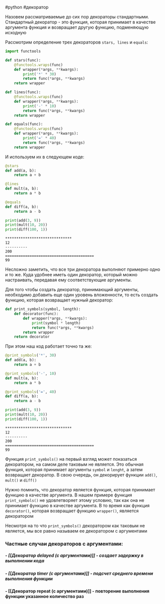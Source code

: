 #python #декоратор

Назовем рассматриваемые до сих пор декораторы стандартными. Стандартный декоратор - это функция, которая принимает в качестве аргумента функция и возвращает другую функцию, подменяющую исходную

Рассмотрим определение трех декораторов `stars, lines` и `equals`:
```python
import functools

def stars(func):
    @functools.wraps(func)
    def wrapper(*args, **kwargs):
        print('*' * 30)
        return func(*args, **kwargs)
    return wrapper

def lines(func):
    @functools.wraps(func)
    def wrapper(*args, **kwargs):
        print('-' * 10)
        return func(*args, **kwargs)
    return wrapper

def equals(func):
    @functools.wraps(func)
    def wrapper(*args, **kwargs):
        print('=' * 40)
        return func(*args, **kwargs)
    return wrapper
```

И используем их в следующем коде:
```python
@stars
def add(a, b):
    return a + b

@lines
def mult(a, b):
    return a * b

@equals
def diff(a, b):
    return a - b

print(add(3, 9))
print(mult(10, 20))
print(diff(100, 1))
```
```no-highlight
******************************
12
----------
200
========================================
99
```
Несложно заметить, что все три декоратора выполняют примерно одно и то же. Куда удобнее иметь один декоратор, который можно настраивать, передавая ему соответствующие аргументы. 

Для того чтобы создать декоратор, принимающий аргументы, необходимо добавить еще один уровень вложенности, то есть создать функцию, которая возвращает нужный декоратор:
```python
def print_symbols(symbol, length):
    def decorator(func):
        def wrapper(*args, **kwargs):
            print(symbol * length)
            return func(*args, **kwargs)
        return wrapper
    return decorator
```
При этом наш код работает точно та же:
```python
@print_symbols('*', 30)
def add(a, b):
    return a + b

@print_symbols('-', 10)
def mult(a, b):
    return a * b

@print_symbols('=', 40)
def diff(a, b):
    return a - b

print(add(3, 9))
print(mult(10, 20))
print(diff(100, 1))
```
```no-highlight
******************************
12
----------
200
========================================
99
```

Функция `print_symbols()` на первый взгляд может показаться декоратором, на самом деле таковым не является. Это обычная функция, которая принимает аргументы `symbol` и `lenght`, а затем возвращает декоратор. В свою очередь, он декорирует функции `add()`, `mult()` и `diff()`

Нужно помнить, что декоратор является функция, которая принимает функцию в качестве аргумента. В нашем примере функция `print_symbols()` не удовлетворяет этому условию, так как она не принимает функцию в качестве аргумента. В то время как функция `decorator()`, которая возвращает функцию `wrapper()`, является декоратором

Несмотря на то что `print_symbols()` декоратором как таковым не является, мы все равно называем ее декоратором с аргументами

### Частные случаи декораторов с аргументами:
##### - [[Декоратор delayed (с аргументами)]] - создает задержку в выполнении кода
##### - [[Декоратор timer (с аргументами)]] - подсчет среднего времени выполнения функции
#### - [[Декоратор repeat (с аргументами)]] - повторение выполнения функции указанное количество раз
